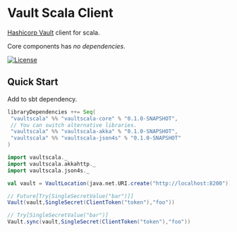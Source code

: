Vault Scala Client
===============================================

[Hashicorp Vault](https://www.vaultproject.io/) client for scala.

Core components has *no dependencies*.

[![License](http://img.shields.io/:license-mit-blue.svg)](http://doge.mit-license.org)

## Quick Start

Add to sbt dependency.

```scala
libraryDependencies ++= Seq(
 "vaultscala" %% "vaultscala-core" % "0.1.0-SNAPSHOT",
 // You can switch alternative libraries.
 "vaultscala" %% "vaultscala-akka" % "0.1.0-SNAPSHOT",
 "vaultscala" %% "vaultscala-json4s" % "0.1.0-SNAPSHOT"
)
```

```scala
import vaultscala._
import vaultscala.akkahttp._
import vaultscala.json4s._

val vault = VaultLocation(java.net.URI.create("http://localhost:8200"))

// Future[Try[SingleSecretValue("bar")]]
Vault(vault,SingleSecret(ClientToken("token"),"foo"))

// Try[SingleSecretValue("bar")]
Vault.sync(vault,SingleSecret(ClientToken("token"),"foo"))
```
